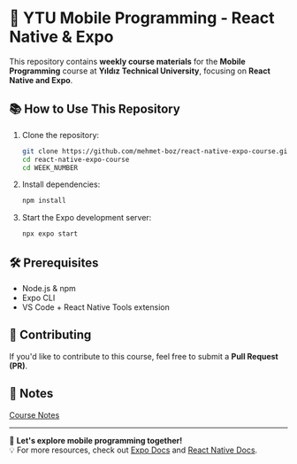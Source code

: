 # 🌟 YTU Mobile Programming - React Native & Expo

This repository contains **weekly course materials** for the **Mobile Programming** course at **Yıldız Technical University**, focusing on **React Native and Expo**.


## 📚 How to Use This Repository

1. Clone the repository:
   ```bash
   git clone https://github.com/mehmet-boz/react-native-expo-course.git
   cd react-native-expo-course
   cd WEEK_NUMBER
   ```
2. Install dependencies:
   ```bash
   npm install
   ```
3. Start the Expo development server:
   ```bash
   npx expo start
   ```

## 🛠️ Prerequisites

- Node.js & npm
- Expo CLI
- VS Code + React Native Tools extension

## 📢 Contributing
If you'd like to contribute to this course, feel free to submit a **Pull Request (PR)**.

## :blue_book: Notes
[Course Notes](https://stormy-bangle-508.notion.site/YTU-Mobile-Programming-1adcd8c8c36d80b19f8ccd23ca6fdaf3?pvs=4)

---

🚀 **Let's explore mobile programming together!**  
💡 For more resources, check out [Expo Docs](https://docs.expo.dev/) and [React Native Docs](https://reactnative.dev/).

